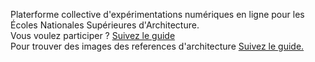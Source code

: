 Platerforme collective d'expérimentations numériques en ligne pour les Écoles Nationales Supérieures d'Architecture. <br>
Vous voulez participer ? <a href="git.md"> Suivez le guide</a>
<br>
    Pour trouver des images des references d'architecture <a href="informations.html"> Suivez le guide.</a>
